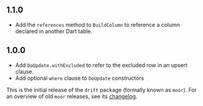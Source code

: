 ## 1.1.0

- Add the `references` method to `BuildColumn` to reference a column declared 
  in another Dart table.

## 1.0.0

- Add `DoUpdate.withExcluded` to refer to the excluded row in an upsert clause.
- Add optional `where` clause to `DoUpdate` constructors

This is the initial release of the `drift` package (formally known as `moor`).
For an overview of old `moor` releases, see its [changelog](https://pub.dev/packages/moor/changelog).
